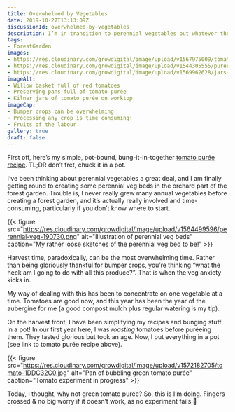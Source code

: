 ```yaml
---
title: Overwhelmed by Vegetables
date: 2019-10-27T13:13:09Z
discussionId: overwhelmed-by-vegetables
description: I’m in transition to perennial vegetables but whatever the crop, it is easy to be overwhelmed by vegetables!
tags: 
- ForestGarden
images: 
- https://res.cloudinary.com/growdigital/image/upload/v1567975009/tomato-9CECC134.jpg
- https://res.cloudinary.com/growdigital/image/upload/v1544305555/puree-44319182471.jpg
- https://res.cloudinary.com/growdigital/image/upload/v1569962628/jars-343F2EF0.jpg
imageAlt:
- Willow basket full of red tomatoes
- Preserving pans full of tomato purée
- Kilner jars of tomato purée on worktop
imageCap:
- Bumper crops can be overwhelming
- Processing any crop is time consuming!
- Fruits of the labour
gallery: true
draft: false
---
```


First off, here’s my simple, pot-bound, bung-it-in-together [tomato purée recipe](http://simp.ly/p/bcRzGy). TL;DR don’t fret, chuck it in a pot.

I’ve been thinking about perennial vegetables a great deal, and I am finally getting round to creating some perennial veg beds in the orchard part of the forest garden. Trouble is, I never really grew many annual vegetables before creating a forest garden, and it’s actually really involved and time-consuming, particularly if you don’t know where to start.

{{< figure src="https://res.cloudinary.com/growdigital/image/upload/v1564499596/perennial-veg-190730.png" alt="Illustration of perennial veg beds" caption="My rather loose sketches of the perennial veg bed to be!" >}}

Harvest time, paradoxically, can be the most overwhelming time. Rather than being gloriously thankful for bumper crops, you’re thinking “what the heck am I going to do with all this produce?”. That is when the veg anxiety kicks in.

My way of dealing with this has been to concentrate on one vegetable at a time. Tomatoes are good now, and this year has been the year of the aubergine for me (a good compost mulch plus regular watering is my tip). 

On the harvest front, I have been simplifying my recipes and bunging stuff in a pot! In our first year here, I was _roasting_ tomatoes before puréeing them. They tasted glorious but took an age. Now, I put everything in a pot (see link to tomato purée recipe above).

{{< figure src="https://res.cloudinary.com/growdigital/image/upload/v1572182705/tomato-1DDC32C0.jpg" alt="Pan of bubbling green tomato purée" caption="Tomato experiment in progress" >}}

Today, I thought, why not green tomato purée? So, this is I’m doing. Fingers crossed & no big worry if it doesn’t work, as no experiment fails 🙂
